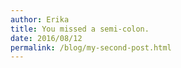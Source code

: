 ```yaml
---
author: Erika
title: You missed a semi-colon. 
date: 2016/08/12
permalink: /blog/my-second-post.html
---
```



<!--more-->
